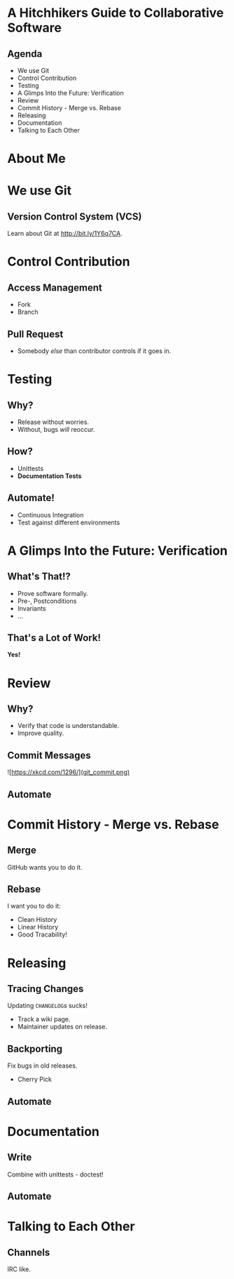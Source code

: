 # A Hitchhikers Guide to Collaborative Software

## Agenda

- We use Git
- Control Contribution
- Testing
- A Glimps Into the Future: Verification
- Review
- Commit History - Merge vs. Rebase
- Releasing
- Documentation
- Talking to Each Other

# About Me

# We use Git

## Version Control System (VCS)

Learn about Git at <http://bit.ly/1Y6q7CA>.

# Control Contribution

## Access Management

- Fork
- Branch

## Pull Request

- Somebody *else* than contributor controls if it goes in.


# Testing

## Why?

- Release without worries.
- Without, bugs *will* reoccur.

## How?

- Unittests
- **Documentation Tests**

## Automate!

- Continuous Integration
- Test against different environments

# A Glimps Into the Future: Verification

## What's That!?

- Prove software formally.
- Pre-, Postconditions
- Invariants
- ...

## That's a Lot of Work!

**Yes!**

# Review

## Why?

- Verify that code is understandable.
- Improve quality.

## Commit Messages

![https://xkcd.com/1296/](git_commit.png)

## Automate

# Commit History - Merge vs. Rebase

## Merge

GitHub wants you to do it.

## Rebase

I want you to do it:

- Clean History
- Linear History
- Good Tracability!

# Releasing

## Tracing Changes

Updating `CHANGELOG`s sucks!

- Track a wiki page.
- Maintainer updates on release.

## Backporting

Fix bugs in old releases.

- Cherry Pick

## Automate

# Documentation

## Write

Combine with unittests - doctest!

## Automate

# Talking to Each Other

## Channels

IRC like.
